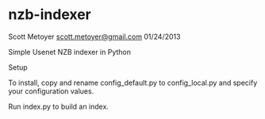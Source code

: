 nzb-indexer
===========

Scott Metoyer
scott.metoyer@gmail.com
01/24/2013

Simple Usenet NZB indexer in Python

Setup

To install, copy and rename config_default.py to config_local.py and specify your configuration values.

Run index.py to build an index.